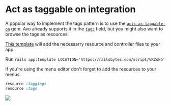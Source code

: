 # Act as taggable on integration

A popular way to implement the tags pattern is to use the [`acts-as-taggable-on`](https://github.com/mbleigh/acts-as-taggable-on) gem.
Avo already supports it in the [`tags`](./../fields/tags) field, but you might also want to browse the tags as resources.

[This template](https://railsbytes.com/templates/VRZskb) will add the necessarry resource and controller files to your app.

Run `rails app:template LOCATION='https://railsbytes.com/script/VRZskb'`

If you're using the menu editor don't forget to add the resources to your menus.

```ruby
resource :taggings
resource :tags
```

![](/assets/img/3_0/guides/act-as-taggable-on-integration/act-as-taggable-on-integration.gif)
